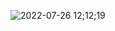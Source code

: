 ![2022-07-26 12;12;19](https://user-images.githubusercontent.com/87403583/180915494-0e3433c2-0223-4012-bb87-4d57ce2e8214.PNG)
